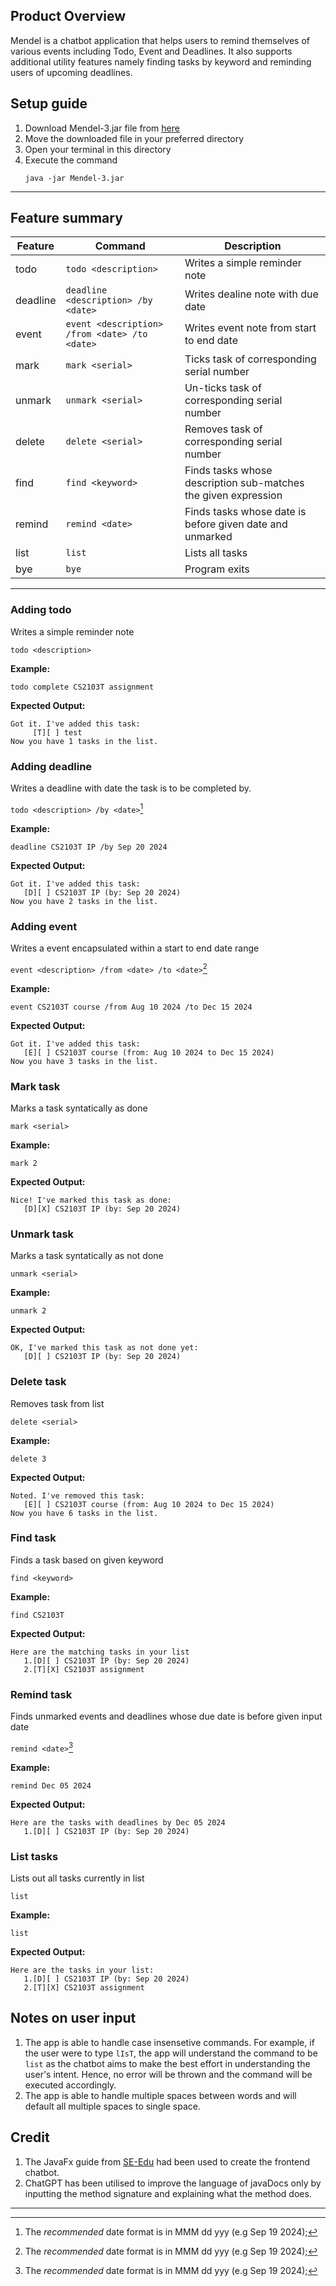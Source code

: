 ## Product Overview
Mendel is a chatbot application that helps users to remind themselves of various events including Todo, Event
and Deadlines. It also supports additional utility features namely finding tasks by keyword and reminding users of
upcoming deadlines.

## Setup guide
1. Download Mendel-3.jar file from [here](https://github.com/Virusrwj223/ip/releases/tag/A-Release)
2. Move the downloaded file in your preferred directory
3. Open your terminal in this directory
4. Execute the command
    ```
    java -jar Mendel-3.jar
    ```
---

## Feature summary

| Feature  | Command                                       | Description                                                      |
|----------|-----------------------------------------------|------------------------------------------------------------------|
| todo     | `todo <description>`                          | Writes a simple reminder note                                    |
| deadline | `deadline <description> /by <date>`           | Writes dealine note with due date                                |
| event    | `event <description> /from <date> /to <date>` | Writes event note from start to end date                         |
| mark     | `mark <serial>`                               | Ticks task of corresponding serial number                        |
| unmark   | `unmark <serial>`                             | Un-ticks task of corresponding serial number                     |
| delete   | `delete <serial>`                             | Removes task of corresponding serial number                      |
| find     | `find <keyword>`                              | Finds tasks whose description sub-matches the given expression   |
| remind   | `remind <date>`                               | Finds tasks whose date is before given date and unmarked         |
| list     | `list`                                        | Lists all tasks                                                  |
| bye      | `bye`                                         | Program exits                                                    |

---

### Adding todo

Writes a simple reminder note

`todo <description>`

**Example:**

```
todo complete CS2103T assignment
```

**Expected Output:**
```
Got it. I've added this task:
     [T][ ] test
Now you have 1 tasks in the list.
```

### Adding deadline

Writes a deadline with date the task is to be completed by.

`todo <description> /by <date>`[^1]

**Example:**

```
deadline CS2103T IP /by Sep 20 2024
```

**Expected Output:**
```
Got it. I've added this task:
   [D][ ] CS2103T IP (by: Sep 20 2024)
Now you have 2 tasks in the list.
```


### Adding event

Writes a event encapsulated within a start to end date range

`event <description> /from <date> /to <date>`[^1]

**Example:**

```
event CS2103T course /from Aug 10 2024 /to Dec 15 2024
```

**Expected Output:**
```
Got it. I've added this task:
   [E][ ] CS2103T course (from: Aug 10 2024 to Dec 15 2024)
Now you have 3 tasks in the list.
```

### Mark task

Marks a task syntatically as done

`mark <serial>`

**Example:**

```
mark 2
```

**Expected Output:**
```
Nice! I've marked this task as done:
   [D][X] CS2103T IP (by: Sep 20 2024)
```

### Unmark task

Marks a task syntatically as not done

`unmark <serial>`

**Example:**

```
unmark 2
```

**Expected Output:**
```
OK, I've marked this task as not done yet:
   [D][ ] CS2103T IP (by: Sep 20 2024)
```

### Delete task

Removes task from list

`delete <serial>`

**Example:**

```
delete 3
```

**Expected Output:**
```
Noted. I've removed this task:
   [E][ ] CS2103T course (from: Aug 10 2024 to Dec 15 2024)
Now you have 6 tasks in the list.
```

### Find task

Finds a task based on given keyword

`find <keyword>`

**Example:**

```
find CS2103T
```

**Expected Output:**
```
Here are the matching tasks in your list
   1.[D][ ] CS2103T IP (by: Sep 20 2024)
   2.[T][X] CS2103T assignment
```

### Remind task

Finds unmarked events and deadlines whose due date is before given input date

`remind <date>`[^1]

**Example:**

```
remind Dec 05 2024
```

**Expected Output:**
```
Here are the tasks with deadlines by Dec 05 2024
   1.[D][ ] CS2103T IP (by: Sep 20 2024)
```

### List tasks

Lists out all tasks currently in list

`list`

**Example:**

```
list
```

**Expected Output:**
```
Here are the tasks in your list:
   1.[D][ ] CS2103T IP (by: Sep 20 2024)
   2.[T][X] CS2103T assignment
```

## Notes on user input
1. The app is able to handle case insensetive commands. For example, if the user were to type `lIsT`, the app will
   understand the command to be `list` as the chatbot aims to make the best effort in understanding the user's intent.
   Hence, no error will be thrown and the command will be executed accordingly.
2. The app is able to handle multiple spaces between words and will default all multiple spaces to single space.

## Credit
1. The JavaFx guide from [SE-Edu](https://se-education.org/guides/tutorials/javaFx.html)
had been used to create the frontend chatbot. 
2. ChatGPT has been utilised to improve the language of javaDocs only by inputting the method signature and 
explaining what the method does.

***
[^1]: The *recommended* date format is in MMM dd yyy (e.g Sep 19 2024);